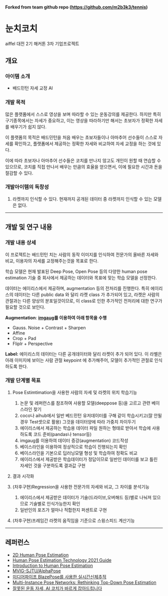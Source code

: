 #### Forked from team github repo (https://github.com/m2b3k3/tennis)
# 눈치코치
aiffel 대전 2기 해커톤 3차 기업프로젝트

## 개요

### 아이템 소개
- 배드민턴 자세 교정 AI

### 개발 목적
많은 플랫폼에서 스스로 영상을 보며 따라할 수 있는 운동강의를 제공한다. 하지만 특히 구기종목에서는 자세가 중요하고, 이는 영상을 따라하기만 해서는 초보자가 정확한 자세를 배우기가 쉽지 않다.

이 플랫폼의 목적은 배드민턴을 처음 배우는 초보자들이나 아마추어 선수들이 스스로 자세를 확인하고, 플랫폼에서 제공하는 정확한 자세와 비교하여 자세 교정을 하는 것에 있다.

이에 따라 초보자나 아마추어 선수들은 코치를 만나지 않고도 개인이 원할 때 연습할 수 있으므로, 코치를 직접 만나서 배우는 만큼의 효율을 얻으면서, 이에 필요한 시간과 돈을 절감할 수 있다.

### 개발아이템의 독창성
1. 라켓까지 인식할 수 있다. 현재까지 공개된 데이터 중 라켓까지 인식할 수 있는 모델은 없다.

---

## 개발 및 연구 내용
### 개발 내용 상세
이 프로젝트는 배드민턴 치는 사람의 동작 이미지를 인식하여 전문가의 올바른 자세와 비교, 이용자의 자세를 교정해주는것을 목표로 한다.

학습 모델은 현재 발표된 Deep Pose, Open Pose 등의 다양한 human pose estimation 기술 중 회사에서 제공하는 데이터와 목표에 맞는 학습 모델을 선정한다.

데이터는 에이리스에서 제공하며, augmentation 등의 전처리를 진행한다. 특히 에이리스의 데이터는 다른 public data 와 달리 라켓 class 가 추가되어 있고, 라켓은 사람의 관절과는 다른 양상의 분포일것이므로, 이 class로 인한 추가적인 전처리에 대한 연구가 필요할 것으로 보인다.

**Augmentation**: **[imgaug](https://github.com/aleju/imgaug)를 이용하여 아래 항목을 수행**
- Gauss. Noise + Contrast + Sharpen
- Affine
- Crop + Pad
- Fliplr + Perspective

**Label:** 에이리스의 데이터는 다른 공개데이터와 달리 라켓이 추가 되어 있다. 이 라벨은 아래 이미지에 보이는 사람 관절 keypoint 에 추가해주어, 모델이 추가적인 관절로 인식하도록 한다.

### 개발 단계별 목표
1. Pose Estimtimation을 사용한 사람의 자세 및 라켓의 위치 학습기능
   1. 논문 및 레퍼런스를 참조하여 사용할 모델(deeppose 등)을 고르고 관련 베이스라인 찾기
   2. coco나 aihub에서 일반 베드민턴 유저데이터를 구해 같이 학습시키고(잘 안될경우 Test셋으로 활용) 그것을 데이터양에 따라 가중치 차이두기
   3. 에이리스에서 제공하는 학습용 데이터 파일 원하는 형태로 받아서 학습에 사용하도록 코드 준비(pandas나 tensor등)
   4. imgaug를 이용하여 데이터 증강(augmentation) 코드작성
   5. 베이스라인을 이용하여 정상적으로 학습이 진행되는지 확인
   6. 베이스라인을 기본으로 딥러닝모델 형성 및 학습하여 정확도 비교
   7. 에이리스에서 제공받은 학습데이터가 정답이므로 일반인 데이터를 보고 틀린 자세인 것을 구분하도록 결과값 구현

2. 결과 시각화
3. (차후구현)Regression을 사용한 전문가의 자세와 비교, 그 차이를 분석기능
   1. 에이리스에서 제공받은 데이터가 기술(드라이브,오버해드 등)별로 나눠져 있으므로 기술별로 인식가능한지 확인
   2. 일반인의 포즈가 얼마나 적합한지 퍼센트로 구현
4. (차후구현)프레임간 라켓의 움직임을 기준으로 스윙스피드 계산기능

---

## 레퍼런스
- [2D Human Pose Estimation](https://paperswithcode.com/task/2d-human-pose-estimation)
- [Human Pose Estimation Technology 2021 Guide](https://mobidev.biz/blog/human-pose-estimation-ai-personal-fitness-coach)
- [Introduction to Human Pose Estimation](http://dmqm.korea.ac.kr/activity/seminar/311)
- [MVIG-SJTU/AlphaPose](https://github.com/MVIG-SJTU/AlphaPose)
- [미디어파이프 BlazePose를 사용한 실시간신체추적](https://brunch.co.kr/@synabreu/95)
- [Multi-Instance Pose Networks: Rethinking Top-Down Pose Estimation](https://arxiv.org/pdf/2101.11223v3.pdf)
- [잘못된 운동 자세, AI 코치가 바르게 잡아드립니다](http://www.aitimes.com/news/articleView.html?idxno=141841)
